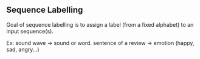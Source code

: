 Sequence Labelling
------------------

Goal of sequence labelling is to assign a label (from a fixed alphabet) to an input sequence(s).

Ex: 
  sound wave -> sound or word.
  sentence of a review -> emotion (happy, sad, angry...)

